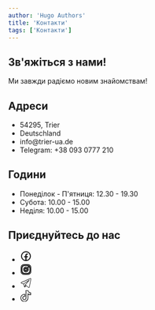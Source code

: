 ```yaml
---
author: 'Hugo Authors'
title: 'Контакти'
tags: ['Контакти']
---
```


<div class='mx-auto container px-3 text-justify mt-2 mx-5 w-full'>
<div class='text-left container px-3 text-justify mt-2 w-full'>
 <h2 class='uppercase text-4xl text-red-600 font-bold py-4'>Зв'яжіться з нами!</h2>
 <p class='text-2xl py-4 mb-5'>Ми завжди радіємо новим знайомствам!</p>
</div>

<div class=' mb-20 bg-fixed bg-cover' style='background-image: url("/contacts/background.webp")'>
 <section class="text-white body-font">
  <div class=" px-5 py-24 mx-auto ">
    <div class="flex flex-col lg:flex-row justify-evenly">
      <div class="p-4 h-full bg-opacity-75 px-8 pt-16 pb-24 rounded-lg overflow-hidden text-center">
          <h1 class="title-font text-3xl font-medium text-white font-bold lg:text-5xl  mb-8">Адреси</h1>
            <ul class="list-none text-xl lg:text-2xl italic">
            <li>54295, Trier</li>
            <li>Deutschland</li>
            <li>info@trier-ua.de</li>
            <li>Telegram: +38 093 0777 210</li>
        </ul>
      </div>
           <div class="p-4 h-full bg-opacity-75 px-8 pt-16 pb-24 rounded-lg overflow-hidden text-center relative">
          <h1 class="title-font text-3xl font-medium text-white font-bold lg:text-5xl mb-8">Години</h1>
        <ul class="list-none text-xl lg:text-2xl italic">
            <li>Понеділок - П'ятниця: 12.30 - 19.30</li>
            <li>Субота: 10.00 - 15.00</li>
            <li>Неділя: 10.00 - 15.00</li>
        </ul>
      </div>
           <div class="p-4 h-full bg-opacity-75 px-8 pt-16 pb-24 rounded-lg overflow-hidden text-center relative">
          <h1 class="title-font text-3xl font-medium text-white font-bold lg:text-5xl mb-8">Приєднуйтесь до нас</h1>
        <ul class="list-none grid grid-cols-2 gap-x-0 max-w-sm mx-auto lg:flex lg:flex-row lg:justify-center">
            <li>
            <a href="https://www.facebook.com/ua.in.trier/" target="_blank" rel="noreferrer noopener" title="Facebook"
            class="p-2 inline-block my-2 mx-0 md:mx-2 rounded-full border border-transparent text-white hover:text-gray-200 hover:border-white cursor-pointer transition-colors">
            <svg fill="currentColor" xmlns="http://www.w3.org/2000/svg" viewBox="0 0 24 24" width="24px" height="24px"> <path
              d="M 12 2 C 6.4889971 2 2 6.4889971 2 12 C 2 17.511003 6.4889971 22 12 22 C 17.511003 22 22 17.511003 22 12 C 22 6.4889971 17.511003 2 12 2 z M 12 4 C 16.430123 4 20 7.5698774 20 12 C 20 16.014467 17.065322 19.313017 13.21875 19.898438 L 13.21875 14.384766 L 15.546875 14.384766 L 15.912109 12.019531 L 13.21875 12.019531 L 13.21875 10.726562 C 13.21875 9.7435625 13.538984 8.8710938 14.458984 8.8710938 L 15.935547 8.8710938 L 15.935547 6.8066406 C 15.675547 6.7716406 15.126844 6.6953125 14.089844 6.6953125 C 11.923844 6.6953125 10.654297 7.8393125 10.654297 10.445312 L 10.654297 12.019531 L 8.4277344 12.019531 L 8.4277344 14.384766 L 10.654297 14.384766 L 10.654297 19.878906 C 6.8702905 19.240845 4 15.970237 4 12 C 4 7.5698774 7.5698774 4 12 4 z" /></svg></a>
            </li>
            <li>
            <a href="https://www.instagram.com/ua_in_trier/" target="_blank" rel="noreferrer noopener" title="Instagram"
            class="p-2 inline-block my-2 md:mx-2 rounded-full border border-transparent text-white hover:text-gray-200 hover:border-white cursor-pointer transition-colors"
        >
        <svg xmlns="http://www.w3.org/2000/svg" class="icon icon-tabler icon-tabler-brand-instagram" width="24" height="24"
          viewBox="0 0 24 24" stroke-width="1.5" stroke="currentColor" fill="none" stroke-linecap="round"
          stroke-linejoin="round"><path stroke="none" d="M0 0h24v24H0z" fill="none" /><path
            d="M7.8,2H16.2C19.4,2 22,4.6 22,7.8V16.2A5.8,5.8 0 0,1 16.2,22H7.8C4.6,22 2,19.4 2,16.2V7.8A5.8,5.8 0 0,1 7.8,2M7.6,4A3.6,3.6 0 0,0 4,7.6V16.4C4,18.39 5.61,20 7.6,20H16.4A3.6,3.6 0 0,0 20,16.4V7.6C20,5.61 18.39,4 16.4,4H7.6M17.25,5.5A1.25,1.25 0 0,1 18.5,6.75A1.25,1.25 0 0,1 17.25,8A1.25,1.25 0 0,1 16,6.75A1.25,1.25 0 0,1 17.25,5.5M12,7A5,5 0 0,1 17,12A5,5 0 0,1 12,17A5,5 0 0,1 7,12A5,5 0 0,1 12,7M12,9A3,3 0 0,0 9,12A3,3 0 0,0 12,15A3,3 0 0,0 15,12A3,3 0 0,0 12,9Z" /><circle cx="12" cy="12" r="9" />
          <path d="M10 9l5 3l-5 3z" /></svg></a>
            </li>
            <li>
            <a href="https://t.me/ukrainer_in_trier" target="_blank" rel="noreferrer noopener" title="Telegram" 
            class="p-2 inline-block my-2 mx-0 md:mx-2 rounded-full border border-transparent text-white hover:text-gray-200 hover:border-white cursor-pointer transition-colors">
            <svg fill="currentColor" xmlns="http://www.w3.org/2000/svg" viewBox="0 0 50 50" width="24px" height="24px"><path
                d="M 44.376953 5.9863281 C 43.889905 6.0076957 43.415817 6.1432497 42.988281 6.3144531 C 42.565113 6.4845113 40.128883 7.5243408 36.53125 9.0625 C 32.933617 10.600659 28.256963 12.603668 23.621094 14.589844 C 14.349356 18.562196 5.2382813 22.470703 5.2382812 22.470703 L 5.3046875 22.445312 C 5.3046875 22.445312 4.7547875 22.629122 4.1972656 23.017578 C 3.9185047 23.211806 3.6186028 23.462555 3.3730469 23.828125 C 3.127491 24.193695 2.9479735 24.711788 3.015625 25.259766 C 3.2532479 27.184511 5.2480469 27.730469 5.2480469 27.730469 L 5.2558594 27.734375 L 14.158203 30.78125 C 14.385177 31.538434 16.858319 39.792923 17.402344 41.541016 C 17.702797 42.507484 17.984013 43.064995 18.277344 43.445312 C 18.424133 43.635633 18.577962 43.782915 18.748047 43.890625 C 18.815627 43.933415 18.8867 43.965525 18.957031 43.994141 C 18.958531 43.994806 18.959437 43.99348 18.960938 43.994141 C 18.969579 43.997952 18.977708 43.998295 18.986328 44.001953 L 18.962891 43.996094 C 18.979231 44.002694 18.995359 44.013801 19.011719 44.019531 C 19.043456 44.030655 19.062905 44.030268 19.103516 44.039062 C 20.123059 44.395042 20.966797 43.734375 20.966797 43.734375 L 21.001953 43.707031 L 26.470703 38.634766 L 35.345703 45.554688 L 35.457031 45.605469 C 37.010484 46.295216 38.415349 45.910403 39.193359 45.277344 C 39.97137 44.644284 40.277344 43.828125 40.277344 43.828125 L 40.310547 43.742188 L 46.832031 9.7519531 C 46.998903 8.9915162 47.022612 8.334202 46.865234 7.7402344 C 46.707857 7.1462668 46.325492 6.6299361 45.845703 6.34375 C 45.365914 6.0575639 44.864001 5.9649605 44.376953 5.9863281 z M 44.429688 8.0195312 C 44.627491 8.0103707 44.774102 8.032983 44.820312 8.0605469 C 44.866523 8.0881109 44.887272 8.0844829 44.931641 8.2519531 C 44.976011 8.419423 45.000036 8.7721605 44.878906 9.3242188 L 44.875 9.3359375 L 38.390625 43.128906 C 38.375275 43.162926 38.240151 43.475531 37.931641 43.726562 C 37.616914 43.982653 37.266874 44.182554 36.337891 43.792969 L 26.632812 36.224609 L 26.359375 36.009766 L 26.353516 36.015625 L 23.451172 33.837891 L 39.761719 14.648438 A 1.0001 1.0001 0 0 0 38.974609 13 A 1.0001 1.0001 0 0 0 38.445312 13.167969 L 14.84375 28.902344 L 5.9277344 25.849609 C 5.9277344 25.849609 5.0423771 25.356927 5 25.013672 C 4.99765 24.994652 4.9871961 25.011869 5.0332031 24.943359 C 5.0792101 24.874869 5.1948546 24.759225 5.3398438 24.658203 C 5.6298218 24.456159 5.9609375 24.333984 5.9609375 24.333984 L 5.9941406 24.322266 L 6.0273438 24.308594 C 6.0273438 24.308594 15.138894 20.399882 24.410156 16.427734 C 29.045787 14.44166 33.721617 12.440122 37.318359 10.902344 C 40.914175 9.3649615 43.512419 8.2583658 43.732422 8.1699219 C 43.982886 8.0696253 44.231884 8.0286918 44.429688 8.0195312 z M 33.613281 18.792969 L 21.244141 33.345703 L 21.238281 33.351562 A 1.0001 1.0001 0 0 0 21.183594 33.423828 A 1.0001 1.0001 0 0 0 21.128906 33.507812 A 1.0001 1.0001 0 0 0 20.998047 33.892578 A 1.0001 1.0001 0 0 0 20.998047 33.900391 L 19.386719 41.146484 C 19.35993 41.068197 19.341173 41.039555 19.3125 40.947266 L 19.3125 40.945312 C 18.800713 39.30085 16.467362 31.5161 16.144531 30.439453 L 33.613281 18.792969 z M 22.640625 35.730469 L 24.863281 37.398438 L 21.597656 40.425781 L 22.640625 35.730469 z" /></svg></a>
            </li>
            <li>
            <a href="http://tiktok.com/@ua_in_trier" target="_blank" rel="noreferrer noopener" title="TikTok"
            class="p-2 inline-block my-2 mx-0 md:mx-2 rounded-full border border-transparent text-white hover:text-gray-200 hover:border-white cursor-pointer transition-colors"
        >
        <svg xmlns="http://www.w3.org/2000/svg" class="icon icon-tabler icon-tabler-brand-tiktok" width="23" height="23"
          viewBox="0 0 448 512" stroke-width="30" stroke="currentColor" fill="none"><path
            d="M448,209.91a210.06,210.06,0,0,1-122.77-39.25V349.38A162.55,162.55,0,1,1,185,188.31V278.2a74.62,74.62,0,1,0,52.23,71.18V0l88,0a121.18,121.18,0,0,0,1.86,22.17h0A122.18,122.18,0,0,0,381,102.39a121.43,121.43,0,0,0,67,20.14Z" /></svg></a>
            </li>
        </ul>
      </div>
    </div>
  </div>
</section>
</div>
</div>


